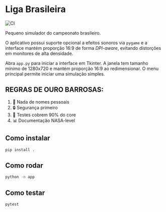 # Liga Brasileira

![CI](https://github.com/bruno-fernandes18/LigaBrasileira/actions/workflows/python-app.yml/badge.svg)

Pequeno simulador do campeonato brasileiro.

O aplicativo possui suporte opcional a efeitos sonoros via ``pygame`` e a
interface mantém proporção 16:9 de forma *DPI-aware*, evitando distorções em
monitores de alta densidade.

Abra `app.py` para iniciar a interface em Tkinter. A janela tem tamanho
mínimo de 1280x720 e mantém proporção 16:9 ao redimensionar. O menu
principal permite iniciar uma simulação simples.

## REGRAS DE OURO BARROSAS:
1. 🚫 Nada de nomes pessoais
2. 🔒 Segurança primeiro
3. 🧪 Testes cobrem 90% do core
4. 📊 Documentação NASA-level

## Como instalar

```bash
pip install .
```

## Como rodar

```bash
python -m app
```

## Como testar

```bash
pytest
```
